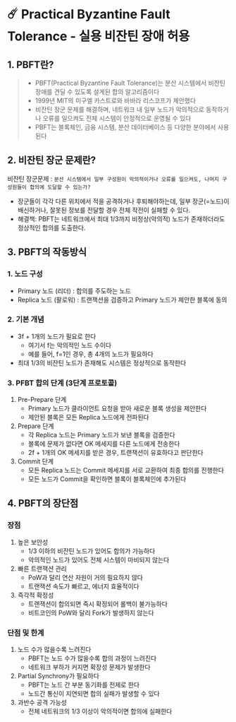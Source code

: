 # ☄️ Practical Byzantine Fault Tolerance - 실용 비잔틴 장애 허용

## 1. PBFT란?
> - PBFT(Practical Byzantine Fault Tolerance)는 분산 시스템에서 비잔틴 장애를 견딜 수 있도록 설게된 합의 알고리즘이다
> - 1999년 MIT의 미구엘 카스트로와 바바라 리스코프가 제안했다
> - 비잔틴 장군 문제를 해결하며, 네트워크 내 일부 노드가 악의적으로 동작하거나 오류를 일으켜도 전체 시스템이 안정적으로 운영될 수 있다
> - PBFT는 블록체인, 금융 시스템, 분산 데이터베이스 등 다양한 분야에서 사용된다

## 2. 비잔틴 장군 문제란?
비잔틴 장군문제 : `분산 시스템에서 일부 구성원이 악의적이거나 오류를 일으켜도, 나머지 구성원들이 합의에 도달할 수 있는가?`
- 장군들이 각각 다른 위치에서 적을 공격하거나 후퇴해야하는데, 일부 장군(=노드)이 배신하거나, 잘못된 정보를 전달할 경우 전체 작전이 실패할 수 있다.
- 해결책: PBFT는 네트워크에서 최대 1/3까지 비정상(악의적) 노드가 존재하더라도 정상적인 합의를 도출한다.

## 3. PBFT의 작동방식
### 1. 노드 구성
- Primary 노드 (리더) : 합의를 주도하는 노드
- Replica 노드 (팔로워) : 트랜잭션을 검증하고 Primary 노드가 제안한 블록에 동의

### 2. 기본 개념
- 3f + 1개의 노드가 필요로 한다
  - 여기서 f는 악의적인 노드 수이다
  - 예를 들어, f=1인 경우, 총 4개의 노드가 필요하다
- 최대 1/3의 비잔틴 노드가 존재해도 시스템은 정상적으로 동작한다

### 3. PFBT 합의 단계 (3단계 프로토콜)
1. Pre-Prepare 단계
   - Primary 노드가 클라이언트 요청을 받아 새로운 블록 생성을 제안한다
   - 제안된 블록은 모든 Replica 노드에게 전파된다
2. Prepare 단계
   - 각 Replica 노드는 Primary 노드가 보낸 블록을 검증한다
   - 블록에 문제가 없다면 OK 메세지를 다른 노드에게 전송한다
   - 2f + 1개의 OK 메세지를 받은 경우, 트랜잭션이 유효하다고 판단한다
3. Commit 단계
   - 모든 Replica 노드는 Commit 메세지를 서로 교환하여 최종 합의를 진행한다
   - 모든 노드가 Commit을 확인하면 블록이 블록체인에 추가된다

## 4. PBFT의 장단점
### 장점
1. 높은 보안성
   - 1/3 이하의 비잔틴 노드가 있어도 합의가 가능하다
   - 악의적인 노드가 있어도 전체 시스템이 마비되지 않는다
2. 빠른 트랜잭션 관리
   - PoW과 달리 연산 자원이 거의 필요하지 않다
   - 트랜잭션 속도가 빠르고, 에너지 효율적이다
3. 즉각적 확정성
   - 트랜잭션이 합의되면 즉시 확정되어 롤백이 불가능하다
   - 비트코인의 PoW와 달리 Fork가 발생하지 않는다

### 단점 및 한계
1. 노드 수가 많을수록 느려진다
   - PBFT는 노드 수가 많을수록 합의 과정이 느려진다
   - 네트워크 부하가 커지면 확장성 문제가 발생한다
2. Partial Synchrony가 필요하다
   - PBFT는 노드 간 부분 동기화를 전제로 한다
   - 노드간 통신이 지연되면 합의 실패가 발생할 수 있다
3. 과반수 공격 가능성
   - 전체 네트워크의 1/3 이상이 악의적이면 합의에 실패한다

